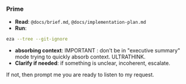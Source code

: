 ### Prime

- **Read**: `@docs/brief.md`, `@docs/implementation-plan.md`
- **Run**:
```bash
eza --tree --git-ignore
```
- **absorbing context**: IMPORTANT : don't be in "executive summary" mode trying to quickly absorb context. ULTRATHINK.
- **Clarify if needed**: if something is unclear, incoherent, escalate.

If not, then prompt me you are ready to listen to my request.